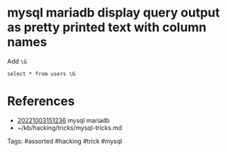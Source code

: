 # mysql mariadb display query output as pretty printed text with column names
Add `\G`
```
select * from users \G
```

# References
- [20221003151236](/zet/20221003151236/README.md) mysql mariadb
- ~/kb/hacking/tricks/mysql-tricks.md

Tags:
    #assorted #hacking #trick #mysql
